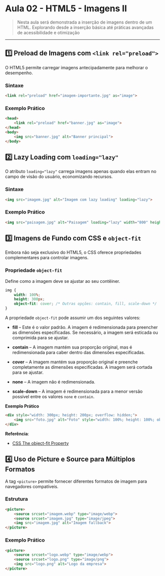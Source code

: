# Aula 02 - HTML5 - Imagens II
> 
> Nesta aula será demonstrada a inserção de imagens dentro de um HTML. Explorando desde a inserção básica até práticas avançadas de acessibilidade e otimização
> 

---

## :one: **Preload de Imagens com `<link rel="preload">`**

O HTML5 permite carregar imagens antecipadamente para melhorar o desempenho.

### **Sintaxe**
```html
<link rel="preload" href="imagem-importante.jpg" as="image">
```

### **Exemplo Prático**
```html
<head>
    <link rel="preload" href="banner.jpg" as="image">
</head>
<body>
    <img src="banner.jpg" alt="Banner principal">
</body>
```

## :two: **Lazy Loading com `loading="lazy"`**

O atributo `loading="lazy"` carrega imagens apenas quando elas entram no campo de visão do usuário, economizando recursos.

### **Sintaxe**
```html
<img src="imagem.jpg" alt="Imagem com lazy loading" loading="lazy">
```

### **Exemplo Prático**
```html
<img src="paisagem.jpg" alt="Paisagem" loading="lazy" width="800" height="600">
```

## :three: **Imagens de Fundo com CSS e `object-fit`**

Embora não seja exclusivo do HTML5, o CSS oferece propriedades complementares para controlar imagens.

### **Propriedade `object-fit`**
Define como a imagem deve se ajustar ao seu contêiner.
```css
img {
    width: 100%;
    height: 300px;
    object-fit: cover; /* Outras opções: contain, fill, scale-down */
}
```

A propriedade `object-fit` pode assumir um dos seguintes valores:

- **fill** – Este é o valor padrão. A imagem é redimensionada para preencher as dimensões especificadas. Se necessário, a imagem será esticada ou comprimida para se ajustar.  

- **contain** – A imagem mantém sua proporção original, mas é redimensionada para caber dentro das dimensões especificadas.  

- **cover** – A imagem mantém sua proporção original e preenche completamente as dimensões especificadas. A imagem será cortada para se ajustar.  

- **none** – A imagem não é redimensionada.  

- **scale-down** – A imagem é redimensionada para a menor versão possível entre os valores `none` e `contain`.  



**Exemplo Prático**
```html
<div style="width: 300px; height: 200px; overflow: hidden;">
    <img src="foto.jpg" alt="Foto" style="width: 100%; height: 100%; object-fit: cover;">
</div>
```

**Referência**:

- [CSS The object-fit Property](https://www.w3schools.com/css/css3_object-fit.asp)


## :four: **Uso de Picture e Source para Múltiplos Formatos**

A tag `<picture>` permite fornecer diferentes formatos de imagem para navegadores compatíveis.

### **Estrutura**
```html
<picture>
    <source srcset="imagem.webp" type="image/webp">
    <source srcset="imagem.jpg" type="image/jpeg">
    <img src="imagem.jpg" alt="Imagem fallback">
</picture>
```

### **Exemplo Prático**
```html
<picture>
    <source srcset="logo.webp" type="image/webp">
    <source srcset="logo.png" type="image/png">
    <img src="logo.png" alt="Logo da empresa">
</picture>
```